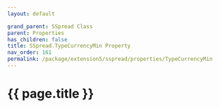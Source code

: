 ```yaml
---
layout: default

grand_parent: SSpread Class
parent: Properties
has_children: false
title: SSpread.TypeCurrencyMin Property
nav_order: 161
permalink: /package/extension5/sspread/properties/TypeCurrencyMin
---
```

# {{ page.title }}